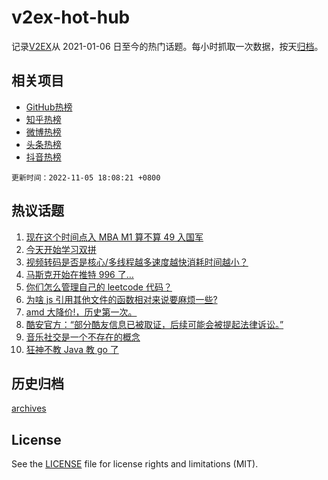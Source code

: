 # v2ex-hot-hub

 记录[V2EX](https://www.v2ex.com/)从 2021-01-06 日至今的热门话题。每小时抓取一次数据，按天[归档](archives)。
 
 ## 相关项目

- [GitHub热榜](https://github.com/snaildev/github-hot-hub)
- [知乎热榜](https://github.com/snaildev/zhihu-hot-hub)
- [微博热榜](https://github.com/snaildev/weibo-hot-hub)
- [头条热榜](https://github.com/snaildev/toutiao-hot-hub)
- [抖音热榜](https://github.com/snaildev/douyin-hot-hub)


 `更新时间：2022-11-05 18:08:21 +0800`

## 热议话题

1. [现在这个时间点入 MBA M1 算不算 49 入国军](https://www.v2ex.com/t/892864)
1. [今天开始学习双拼](https://www.v2ex.com/t/892873)
1. [视频转码是否是核心/多线程越多速度越快消耗时间越小？](https://www.v2ex.com/t/892812)
1. [马斯克开始在推特 996 了…](https://www.v2ex.com/t/892844)
1. [你们怎么管理自己的 leetcode 代码？](https://www.v2ex.com/t/892824)
1. [为啥 js 引用其他文件的函数相对来说要麻烦一些?](https://www.v2ex.com/t/892757)
1. [amd 大降价!，历史第一次。](https://www.v2ex.com/t/892780)
1. [酷安官方：“部分酷友信息已被取证，后续可能会被提起法律诉讼。”](https://www.v2ex.com/t/892874)
1. [音乐社交是一个不存在的概念](https://www.v2ex.com/t/892779)
1. [狂神不教 Java 教 go 了](https://www.v2ex.com/t/892759)

## 历史归档

[archives](archives)

## License

See the [LICENSE](LICENSE) file for license rights and limitations (MIT).
